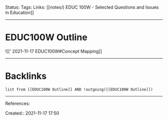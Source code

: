Status: 
Tags: 
Links: [[notes/) EDUC 100W - Selected Questions and Issues in Education]]
___
# EDUC100W Outline
![[' 2021-11-17 EDUC100W#Concept Mapping]]
___
# Backlinks
```dataview
list from [[EDUC100W Outline]] AND !outgoing([[EDUC100W Outline]])
```
___
References:

Created:: 2021-11-17 17:50
